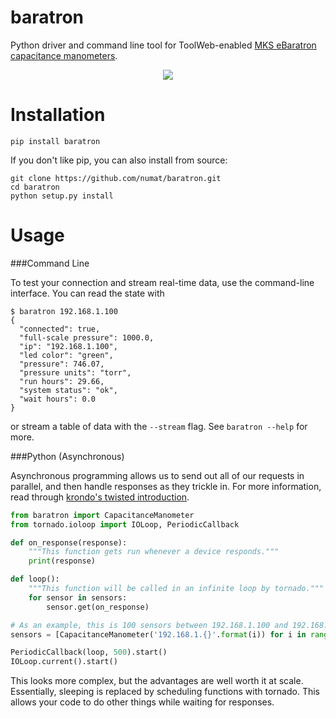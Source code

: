 # baratron

Python driver and command line tool for ToolWeb-enabled [MKS eBaratron capacitance manometers](http://www.mksinst.com/product/category.aspx?CategoryID=72).

<p align="center">
  <img src="http://www.mksinst.com/images/pdimages/627c.jpg" />
</p>

Installation
============

```
pip install baratron
```

If you don't like pip, you can also install from source:

```
git clone https://github.com/numat/baratron.git
cd baratron
python setup.py install
```

Usage
=====

###Command Line

To test your connection and stream real-time data, use the command-line
interface. You can read the state with

```
$ baratron 192.168.1.100
{
  "connected": true,
  "full-scale pressure": 1000.0,
  "ip": "192.168.1.100",
  "led color": "green",
  "pressure": 746.07,
  "pressure units": "torr",
  "run hours": 29.66,
  "system status": "ok",
  "wait hours": 0.0
}
```

or stream a table of data with the `--stream` flag. See `baratron --help`
for more.

###Python (Asynchronous)

Asynchronous programming allows us to send out all of our requests in
parallel, and then handle responses as they trickle in. For more information,
read through [krondo's twisted introduction](http://krondo.com/?page_id=1327).

```python
from baratron import CapacitanceManometer
from tornado.ioloop import IOLoop, PeriodicCallback

def on_response(response):
    """This function gets run whenever a device responds."""
    print(response)

def loop():
    """This function will be called in an infinite loop by tornado."""
    for sensor in sensors:
        sensor.get(on_response)

# As an example, this is 100 sensors between 192.168.1.100 and 192.168.1.199
sensors = [CapacitanceManometer('192.168.1.{}'.format(i)) for i in range(100, 200)]

PeriodicCallback(loop, 500).start()
IOLoop.current().start()
```

This looks more complex, but the advantages are well worth it at scale.
Essentially, sleeping is replaced by scheduling functions with tornado. This
allows your code to do other things while waiting for responses.
